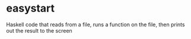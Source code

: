 # easystart
Haskell code that reads from a file, runs a function on the file, then prints out the result to the screen
